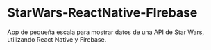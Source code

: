 # StarWars-ReactNative-FIrebase
App de pequeña escala para mostrar datos de una API de Star Wars, utilizando React Native y Firebase.
